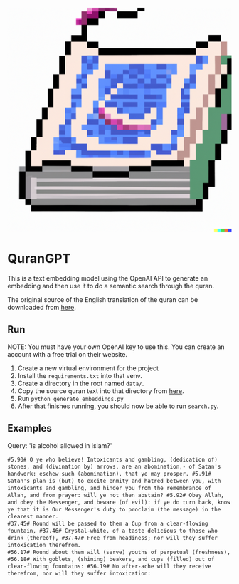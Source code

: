 ![logo](https://github.com/blackrabbit/qurangpt/blob/main/docs/logo.png?raw=true)

# QuranGPT

This is a text embedding model using the OpenAI API to generate an embedding and then use it to do a semantic search through the quran.

The original source of the English translation of the quran can be downloaded from [here](https://drive.google.com/file/d/13gCvW0hHyQGvYSqXP71pgD2LNOvtb8Gi/view?usp=sharing).


## Run

NOTE: You must have your own OpenAI key to use this. You can create an account with a free trial on their website.

1. Create a new virtual environment for the project
2. Install the `requirements.txt` into that venv.
3. Create a directory in the root named `data/`.
4. Copy the source quran text into that directory from [here](https://drive.google.com/file/d/13gCvW0hHyQGvYSqXP71pgD2LNOvtb8Gi/view?usp=sharing).
5. Run `python generate_embeddings.py`
6. After that finishes running, you should now be able to run `search.py`.

## Examples

Query: 'is alcohol allowed in islam?'
```
#5.90# O ye who believe! Intoxicants and gambling, (dedication of) stones, and (divination by) arrows, are an abomination,- of Satan's handwork: eschew such (abomination), that ye may prosper. #5.91# Satan's plan is (but) to excite enmity and hatred between you, with intoxicants and gambling, and hinder you from the remembrance of Allah, and from prayer: will ye not then abstain? #5.92# Obey Allah, and obey the Messenger, and beware (of evil): if ye do turn back, know ye that it is Our Messenger's duty to proclaim (the message) in the clearest manner.
#37.45# Round will be passed to them a Cup from a clear-flowing fountain, #37.46# Crystal-white, of a taste delicious to those who drink (thereof), #37.47# Free from headiness; nor will they suffer intoxication therefrom.
#56.17# Round about them will (serve) youths of perpetual (freshness), #56.18# With goblets, (shining) beakers, and cups (filled) out of clear-flowing fountains: #56.19# No after-ache will they receive therefrom, nor will they suffer intoxication:
```

